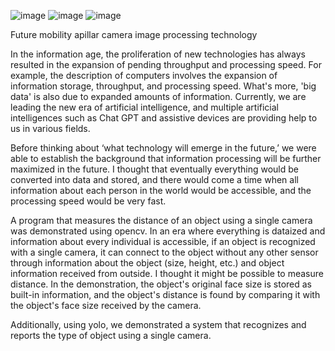 
![image](https://github.com/user-attachments/assets/b252300a-a2ef-45e4-bbbc-74f894ee8b88) ![image](https://github.com/user-attachments/assets/2d603624-8f8d-4aa8-8769-cc8acd53db9d) ![image](https://github.com/user-attachments/assets/cabd97fd-00db-4ccf-8e90-636cbef95aa9)

Future mobility apillar camera image processing technology

In the information age, the proliferation of new technologies has always resulted in the expansion of pending throughput and processing speed. For example, the description of computers involves the expansion of information storage, throughput, and processing speed. What's more, 'big data' is also due to expanded amounts of information. Currently, we are leading the new era of artificial intelligence, and multiple artificial intelligences such as Chat GPT and assistive devices are providing help to us in various fields.

Before thinking about ‘what technology will emerge in the future,’ we were able to establish the background that information processing will be further maximized in the future. I thought that eventually everything would be converted into data and stored, and there would come a time when all information about each person in the world would be accessible, and the processing speed would be very fast.

A program that measures the distance of an object using a single camera was demonstrated using opencv. In an era where everything is dataized and information about every individual is accessible, if an object is recognized with a single camera, it can connect to the object without any other sensor through information about the object (size, height, etc.) and object information received from outside. I thought it might be possible to measure distance. In the demonstration, the object's original face size is stored as built-in information, and the object's distance is found by comparing it with the object's face size received by the camera.

Additionally, using yolo, we demonstrated a system that recognizes and reports the type of object using a single camera.



